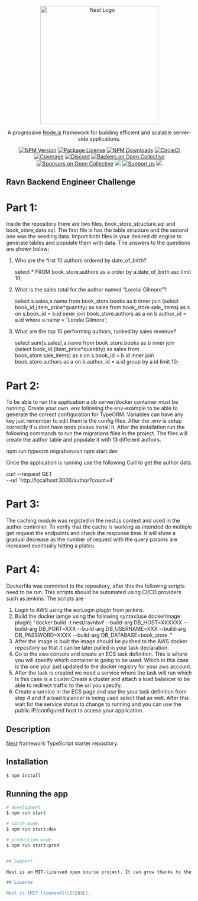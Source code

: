 <p align="center">
  <a href="http://nestjs.com/" target="blank"><img src="https://nestjs.com/img/logo_text.svg" width="320" alt="Nest Logo" /></a>
</p>

[circleci-image]: https://img.shields.io/circleci/build/github/nestjs/nest/master?token=abc123def456
[circleci-url]: https://circleci.com/gh/nestjs/nest

  <p align="center">A progressive <a href="http://nodejs.org" target="_blank">Node.js</a> framework for building efficient and scalable server-side applications.</p>
    <p align="center">
<a href="https://www.npmjs.com/~nestjscore" target="_blank"><img src="https://img.shields.io/npm/v/@nestjs/core.svg" alt="NPM Version" /></a>
<a href="https://www.npmjs.com/~nestjscore" target="_blank"><img src="https://img.shields.io/npm/l/@nestjs/core.svg" alt="Package License" /></a>
<a href="https://www.npmjs.com/~nestjscore" target="_blank"><img src="https://img.shields.io/npm/dm/@nestjs/common.svg" alt="NPM Downloads" /></a>
<a href="https://circleci.com/gh/nestjs/nest" target="_blank"><img src="https://img.shields.io/circleci/build/github/nestjs/nest/master" alt="CircleCI" /></a>
<a href="https://coveralls.io/github/nestjs/nest?branch=master" target="_blank"><img src="https://coveralls.io/repos/github/nestjs/nest/badge.svg?branch=master#9" alt="Coverage" /></a>
<a href="https://discord.gg/G7Qnnhy" target="_blank"><img src="https://img.shields.io/badge/discord-online-brightgreen.svg" alt="Discord"/></a>
<a href="https://opencollective.com/nest#backer" target="_blank"><img src="https://opencollective.com/nest/backers/badge.svg" alt="Backers on Open Collective" /></a>
<a href="https://opencollective.com/nest#sponsor" target="_blank"><img src="https://opencollective.com/nest/sponsors/badge.svg" alt="Sponsors on Open Collective" /></a>
  <a href="https://paypal.me/kamilmysliwiec" target="_blank"><img src="https://img.shields.io/badge/Donate-PayPal-ff3f59.svg"/></a>
    <a href="https://opencollective.com/nest#sponsor"  target="_blank"><img src="https://img.shields.io/badge/Support%20us-Open%20Collective-41B883.svg" alt="Support us"></a>
  <a href="https://twitter.com/nestframework" target="_blank"><img src="https://img.shields.io/twitter/follow/nestframework.svg?style=social&label=Follow"></a>
</p>
  <!--[![Backers on Open Collective](https://opencollective.com/nest/backers/badge.svg)](https://opencollective.com/nest#backer)
  [![Sponsors on Open Collective](https://opencollective.com/nest/sponsors/badge.svg)](https://opencollective.com/nest#sponsor)-->


## Ravn Backend Engineer Challenge

# Part 1:
Inside the repository there are two files, book_store_structure.sql and book_store_data.sql. The first file is has the table structure and the second one was the seeding data. Import both files in your desired db engine to generate tables and populate them with data. The answers to the questions are shown below:

1. Who are the first 10 authors ordered by date_of_birth?

    select * FROM book_store.authors as a order by a.date_of_birth asc limit 10; 

2. What is the sales total for the author named “Lorelai Gilmore”?

    select s.sales,a.name from book_store.books as b
    inner join (select book_id,(item_price*quantity) as sales from book_store.sale_items) as s on s.book_id = b.id
    inner join book_store.authors as a on b.author_id = a.id
    where a.name = 'Lorelai Gilmore';

3. What are the top 10 performing authors, ranked by sales revenue?

    select sum(s.sales),a.name from book_store.books as b
    inner join (select book_id,(item_price*quantity) as sales from book_store.sale_items) as s on s.book_id = b.id
    inner join book_store.authors as a on b.author_id = a.id
    group by a.id limit 10;

# Part 2:
To be able to run the application a db server/docker container must be running. Create your own .env following the env-example to be able to generate the correct configuration for TypeORM. Variables can have any key just remember to edit them is the config files. After the .env is setup correctly if u dont have node please install it. After the installation run the following commands to run the migrations files in the project. The files will create the author table and populate it with 13 different authors.

npm run typeorm migration:run
npm start:dev

Once the application is running use the following Curl to get the author data.

curl --request GET \
  --url 'http://localhost:3000/author?count=4'

# Part 3:

The caching module was registed in the nestJs context and used in the author controller. To verify that the cache is working as intended do multiple get request the endpoints and check the response time. It will show a gradual decrease as the number of request with the query params are increased eventually hitting a plateu.

# Part 4:
Dockerfile was commited to the repository, after this the following scripts need to be run. This scripts should be automated using CI/CD providers such as jenkins. The scripts are 
1. Login to AWS using the ecrLogin plugin from jenkins.
2. Build the docker iamge using the following syntax(use dockerImage plugin) "docker build -t nest/ravnbvf --build-arg DB_HOST=XXXXXX --build-arg DB_PORT=XXX --build-arg DB_USERNAME=XXX --build-arg DB_PASSWORD=XXXX --build-arg DB_DATABASE=book_store ."
3. After the image is built the image should be pushed to the AWS docker repository so that it can be later pulled in your task declaration.
4. Go to the aws console and create an ECS task definition. This is where you will specify which container is going to be used. Which in this case is the one your just updated to the docker registry for your aws account.
5. After the task is created we need a service where the task will run which is this case is a cluster.Create a cluster and attach a load balancer to be able to redirect traffic to the url you specify.
6. Create a service in the ECS page and use the your task definition from step 4 and if a load balancer is being used select that as well. After this wait for the service status to change to running and you can use the public IP/configured host to access your application.

## Description

[Nest](https://github.com/nestjs/nest) framework TypeScript starter repository.

## Installation

```bash
$ npm install
```

## Running the app

```bash
# development
$ npm run start

# watch mode
$ npm run start:dev

# production mode
$ npm run start:prod


## Support

Nest is an MIT-licensed open source project. It can grow thanks to the sponsors and support by the amazing backers. If you'd like to join them, please [read more here](https://docs.nestjs.com/support).

## License

Nest is [MIT licensed](LICENSE).
